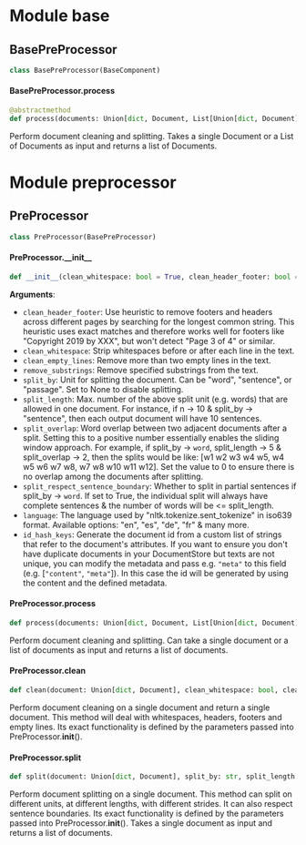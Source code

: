 <a id="base"></a>

# Module base

<a id="base.BasePreProcessor"></a>

## BasePreProcessor

```python
class BasePreProcessor(BaseComponent)
```

<a id="base.BasePreProcessor.process"></a>

#### BasePreProcessor.process

```python
@abstractmethod
def process(documents: Union[dict, Document, List[Union[dict, Document]]], clean_whitespace: Optional[bool] = True, clean_header_footer: Optional[bool] = False, clean_empty_lines: Optional[bool] = True, remove_substrings: List[str] = [], split_by: Optional[str] = "word", split_length: Optional[int] = 1000, split_overlap: Optional[int] = None, split_respect_sentence_boundary: Optional[bool] = True, id_hash_keys: Optional[List[str]] = None) -> List[Document]
```

Perform document cleaning and splitting. Takes a single Document or a List of Documents as input and returns a
list of Documents.

<a id="preprocessor"></a>

# Module preprocessor

<a id="preprocessor.PreProcessor"></a>

## PreProcessor

```python
class PreProcessor(BasePreProcessor)
```

<a id="preprocessor.PreProcessor.__init__"></a>

#### PreProcessor.\_\_init\_\_

```python
def __init__(clean_whitespace: bool = True, clean_header_footer: bool = False, clean_empty_lines: bool = True, remove_substrings: List[str] = [], split_by: str = "word", split_length: int = 200, split_overlap: int = 0, split_respect_sentence_boundary: bool = True, language: str = "en", id_hash_keys: Optional[List[str]] = None)
```

**Arguments**:

- `clean_header_footer`: Use heuristic to remove footers and headers across different pages by searching
for the longest common string. This heuristic uses exact matches and therefore
works well for footers like "Copyright 2019 by XXX", but won't detect "Page 3 of 4"
or similar.
- `clean_whitespace`: Strip whitespaces before or after each line in the text.
- `clean_empty_lines`: Remove more than two empty lines in the text.
- `remove_substrings`: Remove specified substrings from the text.
- `split_by`: Unit for splitting the document. Can be "word", "sentence", or "passage". Set to None to disable splitting.
- `split_length`: Max. number of the above split unit (e.g. words) that are allowed in one document. For instance, if n -> 10 & split_by ->
"sentence", then each output document will have 10 sentences.
- `split_overlap`: Word overlap between two adjacent documents after a split.
Setting this to a positive number essentially enables the sliding window approach.
For example, if split_by -> `word`,
split_length -> 5 & split_overlap -> 2, then the splits would be like:
[w1 w2 w3 w4 w5, w4 w5 w6 w7 w8, w7 w8 w10 w11 w12].
Set the value to 0 to ensure there is no overlap among the documents after splitting.
- `split_respect_sentence_boundary`: Whether to split in partial sentences if split_by -> `word`. If set
to True, the individual split will always have complete sentences &
the number of words will be <= split_length.
- `language`: The language used by "nltk.tokenize.sent_tokenize" in iso639 format. Available options: "en", "es", "de", "fr" & many more.
- `id_hash_keys`: Generate the document id from a custom list of strings that refer to the document's
attributes. If you want to ensure you don't have duplicate documents in your DocumentStore but texts are
not unique, you can modify the metadata and pass e.g. `"meta"` to this field (e.g. [`"content"`, `"meta"`]).
In this case the id will be generated by using the content and the defined metadata.

<a id="preprocessor.PreProcessor.process"></a>

#### PreProcessor.process

```python
def process(documents: Union[dict, Document, List[Union[dict, Document]]], clean_whitespace: Optional[bool] = None, clean_header_footer: Optional[bool] = None, clean_empty_lines: Optional[bool] = None, remove_substrings: List[str] = [], split_by: Optional[str] = None, split_length: Optional[int] = None, split_overlap: Optional[int] = None, split_respect_sentence_boundary: Optional[bool] = None, id_hash_keys: Optional[List[str]] = None) -> List[Document]
```

Perform document cleaning and splitting. Can take a single document or a list of documents as input and returns a list of documents.

<a id="preprocessor.PreProcessor.clean"></a>

#### PreProcessor.clean

```python
def clean(document: Union[dict, Document], clean_whitespace: bool, clean_header_footer: bool, clean_empty_lines: bool, remove_substrings: List[str], id_hash_keys: Optional[List[str]] = None) -> Document
```

Perform document cleaning on a single document and return a single document. This method will deal with whitespaces, headers, footers
and empty lines. Its exact functionality is defined by the parameters passed into PreProcessor.__init__().

<a id="preprocessor.PreProcessor.split"></a>

#### PreProcessor.split

```python
def split(document: Union[dict, Document], split_by: str, split_length: int, split_overlap: int, split_respect_sentence_boundary: bool, id_hash_keys: Optional[List[str]] = None) -> List[Document]
```

Perform document splitting on a single document. This method can split on different units, at different lengths,
with different strides. It can also respect sentence boundaries. Its exact functionality is defined by
the parameters passed into PreProcessor.__init__(). Takes a single document as input and returns a list of documents.

